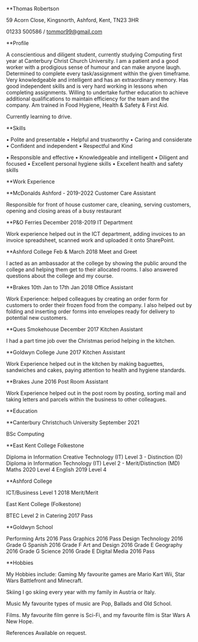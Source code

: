 **Thomas Robertson

59 Acorn Close, Kingsnorth, Ashford, Kent, TN23 3HR 

01233 500586 / tommor99@gmail.com 

**Profile 

A conscientious and diligent student, currently studying Computing first year at Canterbury Christ Church University. I am a patient and a good worker with a prodigious sense of humour and can make anyone laugh. Determined to complete every task/assignment within the given timeframe. Very knowledgeable and intelligent and has an extraordinary memory. Has good independent skills and is very hard working in lessons when completing assignments. Willing to undertake further education to achieve additional qualifications to maintain efficiency for the team and the company. Am trained in Food Hygiene, Health & Safety & First Aid. 

Currently learning to drive. 


**Skills 
 
•	Polite and presentable
•	Helpful and trustworthy
•	Caring and considerate
•	Confident and independent
•	Respectful and Kind

•	Responsible and effective
•	Knowledgeable and intelligent
•	Diligent and focused
•	Excellent personal hygiene skills
•	Excellent health and safety skills
        

**Work Experience

**McDonalds Ashford - 2019-2022  Customer Care Assistant

Responsible for front of house customer care, cleaning, serving customers, opening and closing areas of a busy restaurant

**P&O Ferries	December 2018-2019	               IT Department 

Work experience helped out in the ICT department, adding invoices to an invoice spreadsheet, scanned work and uploaded it onto SharePoint.  


**Ashford College 	Feb & March 2018		Meet and Greet 

I acted as an ambassador at the college by showing the public around the college and helping them get to their allocated rooms. I also answered questions about the college and my course.     



**Brakes 		10th Jan to 17th Jan 2018             Office Assistant 

Work Experience: helped colleagues by creating an order form for customers to order their frozen food from the company. I also helped out by folding and inserting order forms into envelopes ready for delivery to potential new customers.

**Ques Smokehouse December 2017	                            Kitchen Assistant

I had a part time job over the Christmas period helping in the kitchen.      

**Goldwyn College 	June 2017 		             Kitchen Assistant 

Work Experience helped out in the kitchen by making baguettes, sandwiches and cakes, paying attention to health and hygiene standards. 	 


**Brakes 		June 2016 		             Post Room Assistant    

Work Experience helped out in the post room by posting, sorting mail and taking letters and parcels within the business to other colleagues.  



**Education

**Canterbury Christchuch University September 2021

BSc Computing

**East Kent College Folkestone

Diploma in Information Creative Technology (IT) Level 3 - Distinction (D)
Diploma in Information Technology (IT) Level 2 - Merit/Distinction (MD)
Maths 	2020	Level 4
English 	2019	Level 4

**Ashford College

ICT/Business Level 1	2018	Merit/Merit

East Kent College (Folkestone)

BTEC Level 2 in Catering 	2017	Pass

**Goldwyn School

Performing Arts	2016 	Pass 
Graphics 	2016	Pass
Design Technology 	2016	Grade G
Spanish 	2016	Grade F
Art and Design 	2016	Grade E
Geography 	2016	Grade G
Science 	2016	Grade E
Digital Media  	2016	Pass 



**Hobbies 

My Hobbies include:
Gaming
My favourite games are Mario Kart Wii, Star Wars Battlefront and Minecraft. 

Skiing
I go skiing every year with my family in Austria or Italy.

 
Music 
My favourite types of music are Pop, Ballads and Old School. 

Films. 
My favourite film genre is Sci-Fi, and my favourite film is Star Wars A New Hope.  

References
Available on request. 

